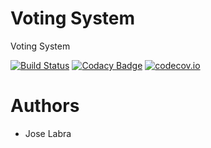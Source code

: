 # Voting System

Voting System

[![Build Status](https://travis-ci.org/Arquisoft/VotingSystem_4a.svg?branch=master)](https://travis-ci.org/Arquisoft/VotingSystem_4a)
[![Codacy Badge](https://api.codacy.com/project/badge/grade/ba58018ef9ae448d95ea3f3d854c4f9a)](https://www.codacy.com/app/jelabra/VotingSystem_4a)
[![codecov.io](https://codecov.io/github/Arquisoft/VotingSystem_4a/coverage.svg?branch=master)](https://codecov.io/github/Arquisoft/VotingSystem_4a?branch=master)


# Authors

* Jose Labra




